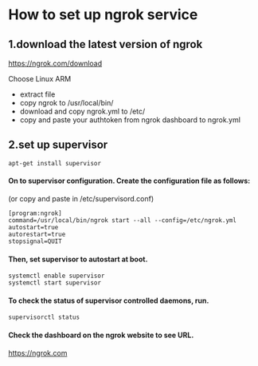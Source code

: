 # How to set up ngrok service
## 1.download the latest version of ngrok
https://ngrok.com/download

Choose Linux ARM
* extract file
* copy ngrok to /usr/local/bin/
* download and copy ngrok.yml to /etc/
* copy and paste your authtoken from ngrok dashboard to ngrok.yml

## 2.set up supervisor
`apt-get install supervisor`

#### On to supervisor configuration. Create the configuration file as follows:
(or copy and paste in /etc/supervisord.conf)
```
[program:ngrok]
command=/usr/local/bin/ngrok start --all --config=/etc/ngrok.yml
autostart=true
autorestart=true
stopsignal=QUIT
```
#### Then, set supervisor to autostart at boot.
```
systemctl enable supervisor
systemctl start supervisor
```
#### To check the status of supervisor controlled daemons, run.
`supervisorctl status`
#### Check the dashboard on the ngrok website to see URL.
https://ngrok.com

